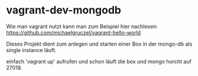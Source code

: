 vagrant-dev-mongodb
===================

Wie man vagrant nutzt kann man zum Beispiel hier nachlesen: https://github.com/michaelgruczel/vagrant-hello-world

Dieses Projekt dient zum anlegen und starten einer Box in der mongo-db als single instance läuft.

einfach 'vagrant up' aufrufen und schon läuft die box und mongo horcht auf 27018.

